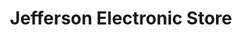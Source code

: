 ---
title: "Jefferson Electronic Store"
url: /vaduthala-kochi/jefferson-electronic-store/
shop: electronics
---